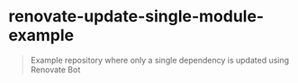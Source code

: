 # renovate-update-single-module-example
> Example repository where only a single dependency is updated using Renovate Bot
